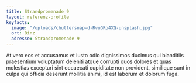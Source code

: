 ```yaml
---
title: Strandpromenade 9
layout: referenz-profile
keyfacts:
  image: "/uploads/chuttersnap-d-RvuGRo4XQ-unsplash.jpg"
  ort: Binz
  adresse: Strandpromenade 9
---
```


At vero eos et accusamus et iusto odio dignissimos ducimus qui blanditiis praesentium voluptatum deleniti atque corrupti quos dolores et quas molestias excepturi sint occaecati cupiditate non provident, similique sunt in culpa qui officia deserunt mollitia animi, id est laborum et dolorum fuga.